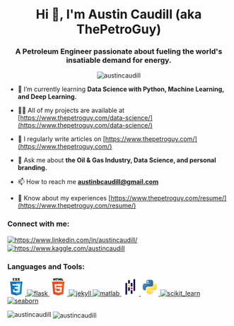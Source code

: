 <h1 align="center">Hi 👋, I'm Austin Caudill (aka ThePetroGuy)</h1>
<h3 align="center">A Petroleum Engineer passionate about fueling the world's insatiable demand for energy.</h3>

<p align="center"> <img src="https://komarev.com/ghpvc/?username=austincaudill&label=Profile%20views&color=0e75b6&style=flat" alt="austincaudill" /> </p>

- 🌱 I’m currently learning **Data Science with Python, Machine Learning, and Deep Learning.**

- 👨‍💻 All of my projects are available at [https://www.thepetroguy.com/data-science/](https://www.thepetroguy.com/data-science/)

- 📝 I regularly write articles on [https://www.thepetroguy.com/](https://www.thepetroguy.com/)

- 💬 Ask me about **the Oil & Gas Industry, Data Science, and personal branding.**

- 📫 How to reach me **austinbcaudill@gmail.com**

- 📄 Know about my experiences [https://www.thepetroguy.com/resume/](https://www.thepetroguy.com/resume/)

<h3 align="left">Connect with me:</h3>
<p align="left">
<a href="https://linkedin.com/in/https://www.linkedin.com/in/austincaudill/" target="blank"><img align="center" src="https://raw.githubusercontent.com/rahuldkjain/github-profile-readme-generator/master/src/images/icons/Social/linked-in-alt.svg" alt="https://www.linkedin.com/in/austincaudill/" height="30" width="40" /></a>
<a href="https://kaggle.com/https://www.kaggle.com/austincaudill" target="blank"><img align="center" src="https://raw.githubusercontent.com/rahuldkjain/github-profile-readme-generator/master/src/images/icons/Social/kaggle.svg" alt="https://www.kaggle.com/austincaudill" height="30" width="40" /></a>
</p>

<h3 align="left">Languages and Tools:</h3>
<p align="left"> <a href="https://www.w3schools.com/css/" target="_blank" rel="noreferrer"> <img src="https://raw.githubusercontent.com/devicons/devicon/master/icons/css3/css3-original-wordmark.svg" alt="css3" width="40" height="40"/> </a> <a href="https://flask.palletsprojects.com/" target="_blank" rel="noreferrer"> <img src="https://www.vectorlogo.zone/logos/pocoo_flask/pocoo_flask-icon.svg" alt="flask" width="40" height="40"/> </a> <a href="https://www.w3.org/html/" target="_blank" rel="noreferrer"> <img src="https://raw.githubusercontent.com/devicons/devicon/master/icons/html5/html5-original-wordmark.svg" alt="html5" width="40" height="40"/> </a> <a href="https://jekyllrb.com/" target="_blank" rel="noreferrer"> <img src="https://www.vectorlogo.zone/logos/jekyllrb/jekyllrb-icon.svg" alt="jekyll" width="40" height="40"/> </a> <a href="https://www.mathworks.com/" target="_blank" rel="noreferrer"> <img src="https://upload.wikimedia.org/wikipedia/commons/2/21/Matlab_Logo.png" alt="matlab" width="40" height="40"/> </a> <a href="https://pandas.pydata.org/" target="_blank" rel="noreferrer"> <img src="https://raw.githubusercontent.com/devicons/devicon/2ae2a900d2f041da66e950e4d48052658d850630/icons/pandas/pandas-original.svg" alt="pandas" width="40" height="40"/> </a> <a href="https://www.python.org" target="_blank" rel="noreferrer"> <img src="https://raw.githubusercontent.com/devicons/devicon/master/icons/python/python-original.svg" alt="python" width="40" height="40"/> </a> <a href="https://scikit-learn.org/" target="_blank" rel="noreferrer"> <img src="https://upload.wikimedia.org/wikipedia/commons/0/05/Scikit_learn_logo_small.svg" alt="scikit_learn" width="40" height="40"/> </a> <a href="https://seaborn.pydata.org/" target="_blank" rel="noreferrer"> <img src="https://seaborn.pydata.org/_images/logo-mark-lightbg.svg" alt="seaborn" width="40" height="40"/> </a> </p>

<p><img align="left" src="https://github-readme-stats.vercel.app/api/top-langs?username=austincaudill&show_icons=true&locale=en&layout=compact" alt="austincaudill" /></p>

<p>&nbsp;<img align="center" src="https://github-readme-stats.vercel.app/api?username=austincaudill&show_icons=true&locale=en" alt="austincaudill" /></p>
